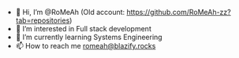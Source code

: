 - 👋 Hi, I’m @RoMeAh (Old account: https://github.com/RoMeAh-zz?tab=repositories)
- 👀 I’m interested in Full stack development
- 🌱 I’m currently learning Systems Engineering
- 📫 How to reach me romeah@blazify.rocks

